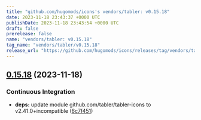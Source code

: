 ```yaml
---
title: "github.com/hugomods/icons's vendors/tabler: v0.15.18"
date: 2023-11-18 23:43:37 +0000 UTC
publishDate: 2023-11-18 23:43:54 +0000 UTC
draft: false
prerelease: false
name: "vendors/tabler: v0.15.18"
tag_name: "vendors/tabler/v0.15.18"
release_url: "https://github.com/hugomods/icons/releases/tag/vendors/tabler/v0.15.18"
---
```


## [0.15.18](https://github.com/hugomods/icons/compare/vendors/tabler/v0.15.17...vendors/tabler/v0.15.18) (2023-11-18)


### Continuous Integration

* **deps:** update module github.com/tabler/tabler-icons to v2.41.0+incompatible ([6c7f451](https://github.com/hugomods/icons/commit/6c7f451ac023851e271322eb89b984b5a272326a))
